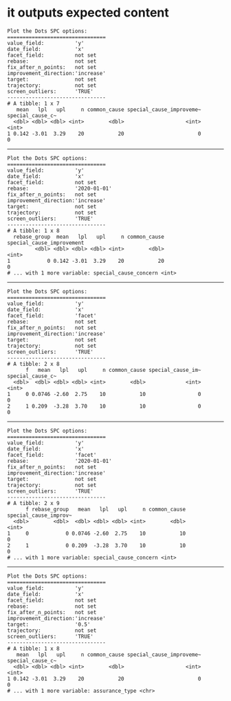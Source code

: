 # it outputs expected content

    Plot the Dots SPC options:
    ================================
    value_field:          'y'
    date_field:           'x'
    facet_field:          not set
    rebase:               not set
    fix_after_n_points:   not set
    improvement_direction:'increase'
    target:               not set
    trajectory:           not set
    screen_outliers:      'TRUE'
    --------------------------------
    # A tibble: 1 x 7
       mean   lpl   upl     n common_cause special_cause_improveme~ special_cause_c~
      <dbl> <dbl> <dbl> <int>        <dbl>                    <int>            <int>
    1 0.142 -3.01  3.29    20           20                        0                0

---

    Plot the Dots SPC options:
    ================================
    value_field:          'y'
    date_field:           'x'
    facet_field:          not set
    rebase:               '2020-01-01'
    fix_after_n_points:   not set
    improvement_direction:'increase'
    target:               not set
    trajectory:           not set
    screen_outliers:      'TRUE'
    --------------------------------
    # A tibble: 1 x 8
      rebase_group  mean   lpl   upl     n common_cause special_cause_improvement
             <dbl> <dbl> <dbl> <dbl> <int>        <dbl>                     <int>
    1            0 0.142 -3.01  3.29    20           20                         0
    # ... with 1 more variable: special_cause_concern <int>

---

    Plot the Dots SPC options:
    ================================
    value_field:          'y'
    date_field:           'x'
    facet_field:          'facet'
    rebase:               not set
    fix_after_n_points:   not set
    improvement_direction:'increase'
    target:               not set
    trajectory:           not set
    screen_outliers:      'TRUE'
    --------------------------------
    # A tibble: 2 x 8
          f   mean   lpl   upl     n common_cause special_cause_im~ special_cause_c~
      <dbl>  <dbl> <dbl> <dbl> <int>        <dbl>             <int>            <int>
    1     0 0.0746 -2.60  2.75    10           10                 0                0
    2     1 0.209  -3.28  3.70    10           10                 0                0

---

    Plot the Dots SPC options:
    ================================
    value_field:          'y'
    date_field:           'x'
    facet_field:          'facet'
    rebase:               '2020-01-01'
    fix_after_n_points:   not set
    improvement_direction:'increase'
    target:               not set
    trajectory:           not set
    screen_outliers:      'TRUE'
    --------------------------------
    # A tibble: 2 x 9
          f rebase_group   mean   lpl   upl     n common_cause special_cause_improv~
      <dbl>        <dbl>  <dbl> <dbl> <dbl> <int>        <dbl>                 <int>
    1     0            0 0.0746 -2.60  2.75    10           10                     0
    2     1            0 0.209  -3.28  3.70    10           10                     0
    # ... with 1 more variable: special_cause_concern <int>

---

    Plot the Dots SPC options:
    ================================
    value_field:          'y'
    date_field:           'x'
    facet_field:          not set
    rebase:               not set
    fix_after_n_points:   not set
    improvement_direction:'increase'
    target:               '0.5'
    trajectory:           not set
    screen_outliers:      'TRUE'
    --------------------------------
    # A tibble: 1 x 8
       mean   lpl   upl     n common_cause special_cause_improveme~ special_cause_c~
      <dbl> <dbl> <dbl> <int>        <dbl>                    <int>            <int>
    1 0.142 -3.01  3.29    20           20                        0                0
    # ... with 1 more variable: assurance_type <chr>

